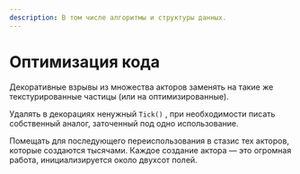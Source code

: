```yaml
---
description: В том числе алгоритмы и структуры данных.
---
```


# Оптимизация кода

Декоративные взрывы из множества акторов заменять на такие же текстурированные частицы (или на оптимизированные).

Удалять в декорациях ненужный `Tick()` , при необходимости писать собственный аналог, заточенный под одно использование.

Помещать для последующего переиспользования в стазис тех акторов, которые создаются тысячами. Каждое создание актора — это огромная работа, инициализируется около двухсот полей.
